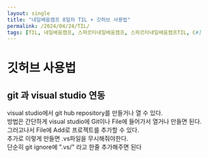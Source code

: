 ```yaml
---
layout: single
title: "내일배움캠프 8일차 TIL + 깃허브 사용법"
permalink: /2024/04/24/TIL/
tags: [TIL, 내일배움캠프, 스파르타내일배움캠프, 스파르타내일배움캠프TIL, C#]
---
```


# 깃허브 사용법
## git 과 visual studio 연동
visual studio에서 git hub repository를 만들거나 열 수 있다.<br>
방법은 간단하게 visual studio에 Git이나 File에 들어가서 열거나 만들면 된다.<br>
그러고나서 File에 Add로 프로젝트를 추가할 수 있다.<br>
추가로 이렇게 만들면 .vs파일을 무시해줘야한다.<br>
단순히 git ignore에 ".vs/" 라고 한줄 추가해주면 된다


